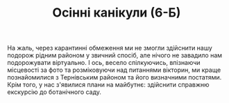 ﻿---
title: Осінні канікули (6-Б)
---

На жаль, через карантинні обмеження ми не змогли здійснити нашу подорож рідним районом у звичний спосіб, але нічого не завадило нам подорожувати віртуально. І ось, весело спілкуючись, впізнаючи місцевості за фото та розміковуючи над питаннями вікторин, ми краще познайомилися з Тернівським районом та його визначними постатями. Крім того, у нас з'явилися плани на майбутнє: здійснити справжню екскурсію до ботанічного саду.

<slideshow></slideshow>